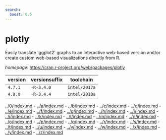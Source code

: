 ```yaml
---
search:
  boost: 0.5
---
```

# plotly

Easily translate 'ggplot2' graphs to an interactive web-based version and/or  create custom web-based visualizations directly from R.

*homepage*: <https://cran.r-project.org/web/packages/plotly>

version | versionsuffix | toolchain
--------|---------------|----------
``4.7.1`` | ``-R-3.4.0`` | ``intel/2017a``
``4.8.0`` | ``-R-3.4.4`` | ``intel/2018a``

[../0/index.md](0) - [../a/index.md](a) - [../b/index.md](b) - [../c/index.md](c) - [../d/index.md](d) - [../e/index.md](e) - [../f/index.md](f) - [../g/index.md](g) - [../h/index.md](h) - [../i/index.md](i) - [../j/index.md](j) - [../k/index.md](k) - [../l/index.md](l) - [../m/index.md](m) - [../n/index.md](n) - [../o/index.md](o) - [../p/index.md](p) - [../q/index.md](q) - [../r/index.md](r) - [../s/index.md](s) - [../t/index.md](t) - [../u/index.md](u) - [../v/index.md](v) - [../w/index.md](w) - [../x/index.md](x) - [../y/index.md](y) - [../z/index.md](z)

